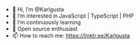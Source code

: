 - 👋 Hi, I’m @Karlgusta
- 👀 I’m interested in JavaScript | TypeScript | PHP
- 🌱 I’m continuously learning 
- 💞️ Open source enthusiast
- 📫 How to reach me: https://linktr.ee/Karlgusta
<!---
KarlGusta/KarlGusta is a ✨ special ✨ repository because its `README.md` (this file) appears on your GitHub profile.
You can click the Preview link to take a look at your changes.
--->
